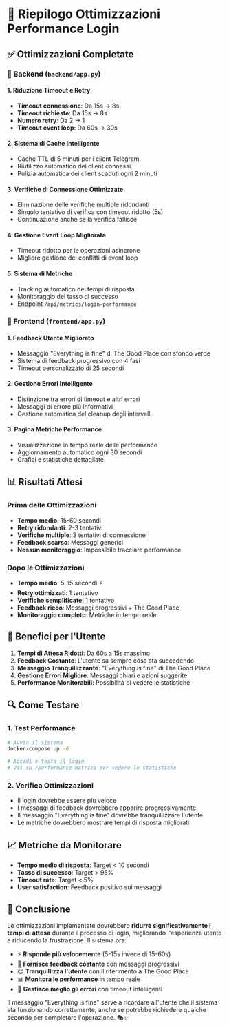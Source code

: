 # 🚀 Riepilogo Ottimizzazioni Performance Login

## ✅ Ottimizzazioni Completate

### 🔧 Backend (`backend/app.py`)

#### 1. **Riduzione Timeout e Retry**
- **Timeout connessione**: Da 15s → 8s
- **Timeout richieste**: Da 15s → 8s  
- **Numero retry**: Da 2 → 1
- **Timeout event loop**: Da 60s → 30s

#### 2. **Sistema di Cache Intelligente**
- Cache TTL di 5 minuti per i client Telegram
- Riutilizzo automatico dei client connessi
- Pulizia automatica dei client scaduti ogni 2 minuti

#### 3. **Verifiche di Connessione Ottimizzate**
- Eliminazione delle verifiche multiple ridondanti
- Singolo tentativo di verifica con timeout ridotto (5s)
- Continuazione anche se la verifica fallisce

#### 4. **Gestione Event Loop Migliorata**
- Timeout ridotto per le operazioni asincrone
- Migliore gestione dei conflitti di event loop

#### 5. **Sistema di Metriche**
- Tracking automatico dei tempi di risposta
- Monitoraggio del tasso di successo
- Endpoint `/api/metrics/login-performance`

### 🎨 Frontend (`frontend/app.py`)

#### 1. **Feedback Utente Migliorato**
- Messaggio "Everything is fine" di The Good Place con sfondo verde
- Sistema di feedback progressivo con 4 fasi
- Timeout personalizzato di 25 secondi

#### 2. **Gestione Errori Intelligente**
- Distinzione tra errori di timeout e altri errori
- Messaggi di errore più informativi
- Gestione automatica del cleanup degli intervalli

#### 3. **Pagina Metriche Performance**
- Visualizzazione in tempo reale delle performance
- Aggiornamento automatico ogni 30 secondi
- Grafici e statistiche dettagliate

## 📊 Risultati Attesi

### Prima delle Ottimizzazioni
- **Tempo medio**: 15-60 secondi
- **Retry ridondanti**: 2-3 tentativi
- **Verifiche multiple**: 3 tentativi di connessione
- **Feedback scarso**: Messaggi generici
- **Nessun monitoraggio**: Impossibile tracciare performance

### Dopo le Ottimizzazioni
- **Tempo medio**: 5-15 secondi ⚡
- **Retry ottimizzati**: 1 tentativo
- **Verifiche semplificate**: 1 tentativo
- **Feedback ricco**: Messaggi progressivi + The Good Place
- **Monitoraggio completo**: Metriche in tempo reale

## 🎯 Benefici per l'Utente

1. **Tempi di Attesa Ridotti**: Da 60s a 15s massimo
2. **Feedback Costante**: L'utente sa sempre cosa sta succedendo
3. **Messaggio Tranquillizzante**: "Everything is fine" di The Good Place
4. **Gestione Errori Migliore**: Messaggi chiari e azioni suggerite
5. **Performance Monitorabili**: Possibilità di vedere le statistiche

## 🔍 Come Testare

### 1. Test Performance
```bash
# Avvia il sistema
docker-compose up -d

# Accedi e testa il login
# Vai su /performance-metrics per vedere le statistiche
```

### 2. Verifica Ottimizzazioni
- Il login dovrebbe essere più veloce
- I messaggi di feedback dovrebbero apparire progressivamente
- Il messaggio "Everything is fine" dovrebbe tranquillizzare l'utente
- Le metriche dovrebbero mostrare tempi di risposta migliorati

## 📈 Metriche da Monitorare

- **Tempo medio di risposta**: Target < 10 secondi
- **Tasso di successo**: Target > 95%
- **Timeout rate**: Target < 5%
- **User satisfaction**: Feedback positivo sui messaggi

## 🎉 Conclusione

Le ottimizzazioni implementate dovrebbero **ridurre significativamente i tempi di attesa** durante il processo di login, migliorando l'esperienza utente e riducendo la frustrazione. Il sistema ora:

- ⚡ **Risponde più velocemente** (5-15s invece di 15-60s)
- 💬 **Fornisce feedback costante** con messaggi progressivi
- 😌 **Tranquillizza l'utente** con il riferimento a The Good Place
- 📊 **Monitora le performance** in tempo reale
- 🔄 **Gestisce meglio gli errori** con timeout intelligenti

Il messaggio "Everything is fine" serve a ricordare all'utente che il sistema sta funzionando correttamente, anche se potrebbe richiedere qualche secondo per completare l'operazione. 🎭✨